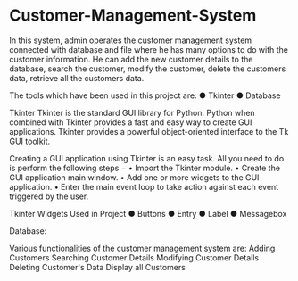 # Customer-Management-System
In this system, admin operates the customer management system connected with database and file where he has many options to do with the customer information. He can add the new customer details to the database, search the customer, modify the customer, delete the customers data, retrieve all the customers data.

The tools which have been used in this project are:
●	Tkinter
●	Database

Tkinter
Tkinter is the standard GUI library for Python. Python when combined with Tkinter provides a fast and easy way to create GUI applications. Tkinter provides a powerful object-oriented interface to the Tk GUI toolkit.

Creating a GUI application using Tkinter is an easy task. All you need to do is perform the following steps −
•	Import the Tkinter module.
•	Create the GUI application main window.
•	Add one or more widgets to the GUI application.
•	Enter the main event loop to take action against each event triggered by the user.

		
Tkinter Widgets Used in Project
●	Buttons
●	Entry
●	Label
●	Messagebox

Database:


Various functionalities of the customer management system are:
Adding Customers
Searching Customer Details
Modifying Customer Details
Deleting Customer's Data
Display all Customers
